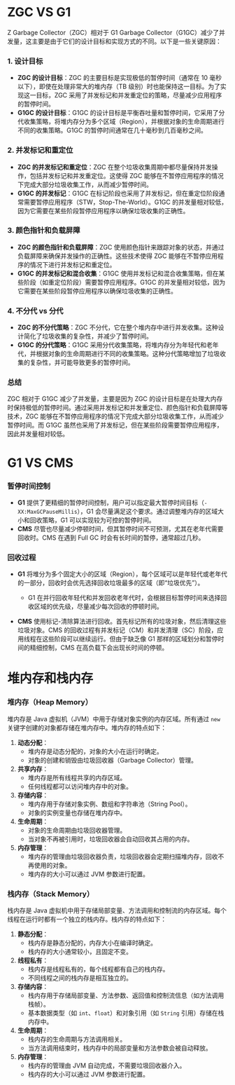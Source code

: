 # ZGC VS G1

Z Garbage Collector（ZGC）相对于 G1 Garbage Collector（G1GC）减少了并发量，这主要是由于它们的设计目标和实现方式的不同。以下是一些关键原因：

### 1. **设计目标**

- **ZGC 的设计目标**：ZGC 的主要目标是实现极低的暂停时间（通常在 10 毫秒以下），即使在处理非常大的堆内存（TB 级别）时也能保持这一目标。为了实现这一目标，ZGC 采用了并发标记和并发重定位的策略，尽量减少应用程序的暂停时间。
- **G1GC 的设计目标**：G1GC 的设计目标是平衡吞吐量和暂停时间，它采用了分代收集策略，将堆内存分为多个区域（Region），并根据对象的生命周期进行不同的收集策略。G1GC 的暂停时间通常在几十毫秒到几百毫秒之间。

### 2. **并发标记和重定位**

- **ZGC 的并发标记和重定位**：ZGC 在整个垃圾收集周期中都尽量保持并发操作，包括并发标记和并发重定位。这使得 ZGC 能够在不暂停应用程序的情况下完成大部分垃圾收集工作，从而减少暂停时间。
- **G1GC 的并发标记**：G1GC 在标记阶段也采用了并发标记，但在重定位阶段通常需要暂停应用程序（STW，Stop-The-World）。G1GC 的并发量相对较低，因为它需要在某些阶段暂停应用程序以确保垃圾收集的正确性。

### 3. **颜色指针和负载屏障**

- **ZGC 的颜色指针和负载屏障**：ZGC 使用颜色指针来跟踪对象的状态，并通过负载屏障来确保并发操作的正确性。这些技术使得 ZGC 能够在不暂停应用程序的情况下进行并发标记和重定位。
- **G1GC 的并发标记和混合收集**：G1GC 使用并发标记和混合收集策略，但在某些阶段（如重定位阶段）需要暂停应用程序。G1GC 的并发量相对较低，因为它需要在某些阶段暂停应用程序以确保垃圾收集的正确性。

### 4. **不分代 vs 分代**

- **ZGC 的不分代策略**：ZGC 不分代，它在整个堆内存中进行并发收集。这种设计简化了垃圾收集的复杂性，并减少了暂停时间。
- **G1GC 的分代策略**：G1GC 采用分代收集策略，将堆内存分为年轻代和老年代，并根据对象的生命周期进行不同的收集策略。这种分代策略增加了垃圾收集的复杂性，并可能导致更多的暂停时间。

### 总结

ZGC 相对于 G1GC 减少了并发量，主要是因为 ZGC 的设计目标是在处理大内存时保持极低的暂停时间。通过采用并发标记和并发重定位、颜色指针和负载屏障等技术，ZGC 能够在不暂停应用程序的情况下完成大部分垃圾收集工作，从而减少暂停时间。而 G1GC 虽然也采用了并发标记，但在某些阶段需要暂停应用程序，因此并发量相对较低。

# G1 VS CMS

### 暂停时间控制

- **G1** 提供了更精细的暂停时间控制，用户可以指定最大暂停时间目标（`-XX:MaxGCPauseMillis`），G1 会尽量满足这个要求。通过调整堆内存的区域大小和回收策略，G1 可以实现较为可控的暂停时间。
- **CMS** 尽管也尽量减少停顿时间，但其暂停时间不可预测，尤其在老年代需要回收时。CMS 在遇到 Full GC 时会有长时间的暂停，通常超过几秒。

### 回收过程

- **G1** 将堆分为多个固定大小的区域（Region），每个区域可以是年轻代或老年代的一部分，回收时会优先选择回收垃圾最多的区域（即“垃圾优先”）。
   - G1 在并行回收年轻代和并发回收老年代时，会根据目标暂停时间来选择回收区域的优先级，尽量减少每次回收的停顿时间。
   
- **CMS** 使用标记-清除算法进行回收。首先标记所有的垃圾对象，然后清理这些垃圾对象。CMS 的回收过程有并发标记（CM）和并发清理（SC）阶段，应用线程在这些阶段可以继续运行。但由于缺乏像 G1 那样的区域划分和暂停时间的精细控制，CMS 在高负载下会出现长时间的停顿。

# 堆内存和栈内存

### 堆内存（Heap Memory）

堆内存是 Java 虚拟机（JVM）中用于存储对象实例的内存区域。所有通过 `new` 关键字创建的对象都存储在堆内存中。堆内存的特点如下：

1. **动态分配**：
   - 堆内存是动态分配的，对象的大小在运行时确定。
   - 对象的创建和销毁由垃圾回收器（Garbage Collector）管理。
2. **共享内存**：
   - 堆内存是所有线程共享的内存区域。
   - 任何线程都可以访问堆内存中的对象。
3. **存储内容**：
   - 堆内存用于存储对象实例、数组和字符串池（String Pool）。
   - 对象的实例变量也存储在堆内存中。
4. **生命周期**：
   - 对象的生命周期由垃圾回收器管理。
   - 当对象不再被引用时，垃圾回收器会自动回收其占用的内存。
5. **内存管理**：
   - 堆内存的管理由垃圾回收器负责，垃圾回收器会定期扫描堆内存，回收不再使用的对象。
   - 堆内存的大小可以通过 JVM 参数进行配置。

### 栈内存（Stack Memory）

栈内存是 Java 虚拟机中用于存储局部变量、方法调用和控制流的内存区域。每个线程在运行时都有一个独立的栈内存。栈内存的特点如下：

1. **静态分配**：
   - 栈内存是静态分配的，内存大小在编译时确定。
   - 栈内存的大小通常较小，且固定不变。
2. **线程私有**：
   - 栈内存是线程私有的，每个线程都有自己的栈内存。
   - 不同线程之间的栈内存是相互独立的。
3. **存储内容**：
   - 栈内存用于存储局部变量、方法参数、返回值和控制流信息（如方法调用栈帧）。
   - 基本数据类型（如 `int`、`float`）和对象引用（如 `String` 引用）存储在栈内存中。
4. **生命周期**：
   - 栈内存的生命周期与方法调用相关。
   - 当方法调用结束时，栈内存中的局部变量和方法参数会被自动释放。
5. **内存管理**：
   - 栈内存的管理由 JVM 自动完成，不需要垃圾回收器介入。
   - 栈内存的大小可以通过 JVM 参数进行配置。